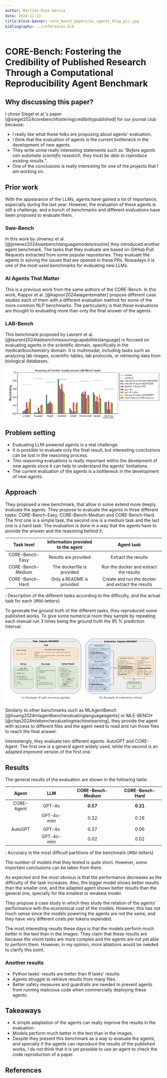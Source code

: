 ```yaml
---
author: Martiño Ríos-García
date: 2024-11-13
title-block-banner: core_bench_papers/ai_agents_blog_pic.jpg 
bibliography: ../references.bib
---
```


# CORE-Bench: Fostering the Credibility of Published Research Through a Computational Reproducibility Agent Benchmark

## Why discussing this paper?

I chose Siegel et al.'s paper [@siegel2024corebenchfosteringcredibilitypublished] for our journal club because:

- I really like what these folks are proposing about agents' evaluation.
- I think that the evaluation of agents is the current bottleneck in the development of new agents.
- They write some really interesting statements such as *"Before agents can automate scientific research, they must be able to reproduce existing results."*.
- One of the conclusions is really interesting for one of the projects that I am working on.

## Prior work

With the appearance of the LLMs, agents have gained a lot of importance, especially during the last year. However, the evaluation of these agents is still a challenge, and a bunch of benchmarks and different evaluations have been proposed to evaluate them.

### Swe-Bench

In this work by Jimenez et al. [@jimenez2024swebenchlanguagemodelsresolve] they introduced another agent benchmark. The tasks that they evaluate are based on GitHub Pull Requests extracted from some popular repositories. They evaluate the agents in solving the issues that are opened in these PRs. Nowadays it is one of the most used benchmarks for evaluating new LLMs.

### AI Agents That Matter

This is a previous work from the same authors of the CORE-Bench. In this work, Kappor et al. [@kapoor2024aiagentsmatter] propose different case studies each of them with a different evaluation method for some of the more common NLP benchmarks. The particularity is that these evaluations are thought to evaluating more than only the final answer of the agents.

### LAB-Bench

This benchmark proposed by Laurent et al. [@laurent2024labbenchmeasuringcapabilitieslanguage] is focused on evaluating agents in the scientific domain, specifically in the medical/biochemistry domain. It is multimodal, including tasks such as analyzing lab images, scientific tables, lab protocols, or retrieving data from biological databases.

![Figure taken from Laurent et al. paper [@laurent2024labbenchmeasuringcapabilitieslanguage] illustrating the results of the different leading LLMs in LAB-Bench.](core_bench_papers/core_bench_2.png)

## Problem setting

- Evaluating LLM-powered agents is a real challenge.
- It is possible to evaluate only the final result, but interesting conclusions can be lost in the reasoning process.
- This reasoning evaluations is really important within the develpment of new agents since it can help to understand the agents' limitations.
- The current evaluation of the agents is a bottleneck in the development of new agents.

## Approach

They proposed a new benchmark, that allow in some extend more deeply evaluate the agents. They propose to evaluate the agents in three different tasks: CORE-Bench-Easy, CORE-Bench-Medium and CORE-Bench-Hard. The first one is a simple task, the second one is a medium task and the last one is a hard task. The evaluation is done in a way that the agents have to provide the answer and the reasoning behind it.

| Task level | Information provided to the agent | Agent task |
| :--------: | :-------------------------------: | :--------: |
|CORE-Bench-Easy| Results are provided | Extract the results |
|CORE-Bench-Medium| The dockerfile is provided | Run the docker and extract the results |
|CORE-Bench-Hard| Only a README is provided | Create and run the docker and extract the results |

: Description of the different tasks according to the difficulty, and the actual task for each {#tbl-letters}

To generate the ground truth of the different tasks, they reproduced some published works. To give some numerical room they sample by repeating each manual run 3 times being the ground truth the 95 % prediction interval.

![Figure taken from by Siegel et al. paper [@siegel2024corebenchfosteringcredibilitypublished]. In the Figure *(a)* it is detailed an example for a medium-level task. The figure *(b)* ilustrates how the evaluation is performed.](core_bench_papers/core_bench_3.png)

Similarly to other benchmarks such as MLAgentBench [@huang2024mlagentbenchevaluatinglanguageagents] or MLE-BENCH [@chan2024mlebenchevaluatingmachinelearning], they provide the agent with access to different files and the agent need to read and run those files to reach the final answer.

Interestengly, they evaluate two different agents: AutoGPT and CORE-Agent. The first one is a general agent widely used, while the second is an adapted improved version of the first one.

## Results

The general results of the evaluation are shown in the following table:

| Agent      | LLM         | CORE-Bench-Medium | CORE-Bench-Hard |
| :---:      | :--:        | :---------------: | :-------------: |
| CORE-Agent | GPT-4o      | **0.57**          | **0.21**        |
|            | GPT-4o-mini | 0.32              | 0.16            |
|            |             |                   |                 |
| AutoGPT    | GPT-4o      | 0.37              | 0.06            |
|            | GPT-4o-mini | 0.02              | 0.02            |

: Accuracy in the most difficult partitions of the benchmark {#tbl-letters}

The number of models that they tested is quite short. However, some important conclusions can be taken from there.

As expected and the most obvious is that the performance decreases as the difficulty of the task increases. Also, the bigger model shows better results than the smaller one, and the adapted agent shows better results than the general one, specially for the smallest or weakest model.

They propose a case study in which they study the relation of the agents' performance with the economical cost of the models. However, this has not much sense since the models powering the agents are not the same, and they have very different costs per tokens expended.

The most interesting results these days is that the models perform much better in the text than in the images. They claim that these results are because the vision tasks are more complex and the agents are not yet able to perform them. However, in my opinion, more ablations would be needed to clarify this point.

### Another results

- Python tasks' results are better than R tasks' results.
- Agents struggle to retrieve results from many files.
- Better safety measures and guardrails are needed to prevent agents from running malicious code when commercially deploying these agents.

## Takeaways

- A simple adaptation of the agents can really improve the results in the evaluation.
- Models perform much better in the text than in the images.
- Despite they present this benchmark as a way to evaluate the agents, and specially if the agents can reproduce the results of the published works, I do not think that it is yet possible to use an agent to check the code reproduction of a paper.

## References
